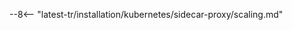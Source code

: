 [sidecar-docs]: deployment.md
[sidecar-arch-docs]: deployment.md#solution-architecture
[sidecar-conf-area]: customization.md#configuration-area
[tarantool-memory-recommendations]: ../../../admin-en/configuration-guides/allocate-resources-for-node.md#tarantool
[single-split-deployment]: customization.md#single-and-split-deployment-of-containers

--8<-- "latest-tr/installation/kubernetes/sidecar-proxy/scaling.md"